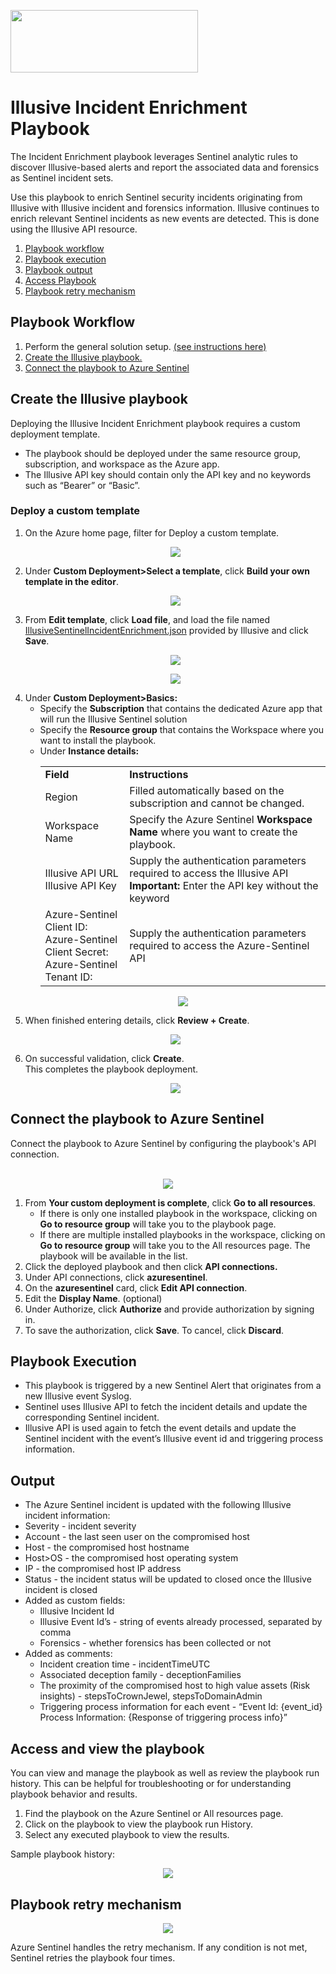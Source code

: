<p align="left">  
<img width="300" height="100" src="./Images/logo.jpg"> </a>
</p>

# Illusive Incident Enrichment Playbook

The Incident Enrichment playbook leverages Sentinel analytic rules to discover Illusive-based alerts and report the associated data and forensics as Sentinel incident sets. 

Use this playbook to enrich Sentinel security incidents originating from Illusive with Illusive incident and forensics information. Illusive continues to enrich relevant Sentinel incidents as new events are detected. This is done using the Illusive API resource.

 1. [Playbook workflow](#playbook-workflow)
 2. [Playbook execution](#playbook-execution)
 3. [Playbook output](#playbook-output)
 4. [Access Playbook](#Access_playbook)
 5. [Playbook retry mechanism](#playbook-retry-mechanism) 

<a name="playbook-workflow">

## Playbook Workflow

 1. Perform the general solution setup. [(see instructions here)](https://github.com/IllusiveNetworks-Labs/Azure-Sentinel/tree/Illusive/Solutions/Illusive%20Active%20Defense)
 2. [Create the Illusive playbook.](#create-illusive-playbook)
 3. [Connect the playbook to Azure Sentinel](#API_connection)

<a name="create-illusive-playbook">
 
## Create the Illusive playbook

Deploying the Illusive Incident Enrichment playbook requires a custom deployment template. 
 - The playbook should be deployed under the same resource group, subscription, and workspace as the Azure app.
 - The Illusive API key should contain only the API key and no keywords such as “Bearer” or “Basic”.

### Deploy a custom template
 1. On the Azure home page, filter for Deploy a custom template.
       <p align="center">  
          <img src="./Images/deploy-custom-template-search.png"> </a>
       </p>
 1. Under <b>Custom Deployment>Select a template</b>, click <b>Build your own template in the editor</b>.
       <p align="center">  
          <img src="./Images/deploy-custom-template-page.png"> </a>
       </p>
 1. From <b>Edit template</b>, click <b>Load file</b>, and load the file named <u>IllusiveSentinelIncidentEnrichment.json</u> provided by Illusive and click <b>Save</b>.
       <p align="center">  
          <img src="./Images/deploy-custom-template-load-file.png"> </a>
       </p>
       <p align="center" width="5cm">  
          <img src="./Images/deploy-custom-template-edit-template-incident-enrichment.png"> </a>
       </p>
 1. Under <b>Custom Deployment>Basics:</b>
    - Specify the <b>Subscription</b> that contains the dedicated Azure app that will run the Illusive Sentinel solution 
    - Specify the <b>Resource group</b> that contains the Workspace where you want to install the playbook.
    - Under <b>Instance details:</b>
      <table>
       <tr>
        <td><b>Field</b></td>
        <td><b>Instructions</b></td>
       </tr>
       <tr>
        <td>Region</td>
        <td>Filled automatically based on the subscription and cannot be changed.</td>
       </tr>
       <tr>
        <td>Workspace Name</td>
        <td>Specify the Azure Sentinel <b>Workspace Name</b> where you want to create the playbook.</td>
       </tr>
       <tr>
        <td>Illusive API URL <br/> Illusive API Key</td>
        <td>Supply the authentication parameters required to access the Illusive API
         <b>Important:</b> Enter the API key without the keyword</td>
       </tr>
       <tr>
        <td>Azure-Sentinel Client ID:  <br/> Azure-Sentinel Client Secret:  <br/> Azure-Sentinel Tenant ID:</td>
        <td>Supply the authentication parameters required to access the Azure-Sentinel API</td>
       </tr>
      </table>
      <p align="center">  
         <img src="./Images/custom-deployment-basics-incident-enrichment.png"> </a>
      </p>
1. When finished entering details, click <b>Review + Create</b>.
      <p align="center">  
         <img src="./Images/custom-deployment-review-create.png"> </a>
      </p>
1. On successful validation, click <b>Create</b>.  
This completes the playbook deployment. 
      <p align="center">
         <img src="./Images/custom-deployment-is-complete.png"> </a>
      </p>
      
<a name="API_connection">

## Connect the playbook to Azure Sentinel
Connect the playbook to Azure Sentinel by configuring the playbook's API connection. 
     <p align="center">  
       <img src="./Images/api-connection-setup.png"> </a>
     </p>
  1. From <b>Your custom deployment is complete</b>, click <b>Go to all resources</b>. 
     - If there is only one installed playbook in the workspace, clicking on <b>Go to resource group</b> will take you to the playbook page. 
     - If there are multiple installed playbooks in the workspace, clicking on <b>Go to resource group</b> will take you to the All resources page. The playbook will be available in the list.
  2. Click the deployed playbook and then click <b>API connections.</b>
  3. Under API connections, click <b>azuresentinel</b>.
  4. On the <b>azuresentinel</b> card, click <b>Edit API connection</b>.
  5. Edit the <b>Display Name</b>. (optional)
  6. Under Authorize, click <b>Authorize</b> and provide authorization by signing in.
  7. To save the authorization, click <b>Save</b>. To cancel, click <b>Discard</b>.

<a name="playbook-execution">

## Playbook Execution 
- This playbook is triggered by a new Sentinel Alert that originates from a new Illusive event Syslog.
- Sentinel uses Illusive API to fetch the incident details and update the corresponding Sentinel incident.
- Illusive API is used again to fetch the event details and update the Sentinel incident with the event’s Illusive event id and triggering process information.

 
<a name="playbook-output">

## Output
- The Azure Sentinel incident is updated with the following Illusive incident information:
- Severity - incident severity
- Account - the last seen user on the compromised host
- Host - the compromised host hostname
- Host>OS - the compromised host operating system
- IP - the compromised host IP address
- Status - the incident status will be updated to closed once the Illusive incident is closed
- Added as custom fields:
   - Illusive Incident Id
   - Illusive Event Id’s - string of events already processed, separated by comma
   - Forensics - whether forensics has been collected or not
- Added as comments:
   - Incident creation time - incidentTimeUTC
   - Associated deception family - deceptionFamilies
   - The proximity of the compromised host to high value assets (Risk insights) - stepsToCrownJewel, stepsToDomainAdmin
   - Triggering process information for each event - “Event Id: {event_id} Process Information: {Response of triggering process info}”

<a name="Access_playbook">

## Access and view the playbook 

You can view and manage the playbook as well as review the playbook run history. This can be helpful for troubleshooting or for understanding playbook behavior and results. 

1. Find the playbook on the Azure Sentinel or All resources page. 
2. Click on the playbook to view the playbook run History.
3. Select any executed playbook to view the results.

Sample playbook history:
<p align="center">  
   <img src="./Images/playbook-history-incident-enrichment.png"> </a>
</p>

<a name="playbook-retry-mechanism">
 
## Playbook retry mechanism

<p align="center">  
   <img src="./Images/playbook-retry-mechanism.png"> </a>
</p>

Azure Sentinel handles the retry mechanism. If any condition is not met, Sentinel retries the playbook four times.
